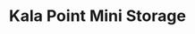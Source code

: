 ---
title: "Kala Point Mini Storage"
url: /port-townsend/kala-point-mini-storage/
shop: storage rental
---